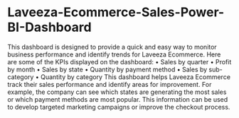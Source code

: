 # Laveeza-Ecommerce-Sales-Power-BI-Dashboard
This dashboard is designed to provide a quick and easy way to monitor business performance and identify trends for Laveeza Ecommerce. 
Here are some of the KPIs displayed on the dashboard:
•	Sales by quarter
•	Profit by month
•	Sales by state
•	Quantity by payment method
•	Sales by sub-category
•	Quantity by category
This dashboard helps Laveeza Ecommerce track their sales performance and identify areas for improvement. For example, the company can see which states are generating the most sales or which payment methods are most popular. This information can be used to develop targeted marketing campaigns or improve the checkout process.
